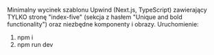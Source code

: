 
Minimalny wycinek szablonu Upwind (Next.js, TypeScript) zawierający TYLKO stronę "index-five" (sekcja z hasłem "Unique and bold functionality") oraz niezbędne komponenty i obrazy.
Uruchomienie:
1) npm i
2) npm run dev
